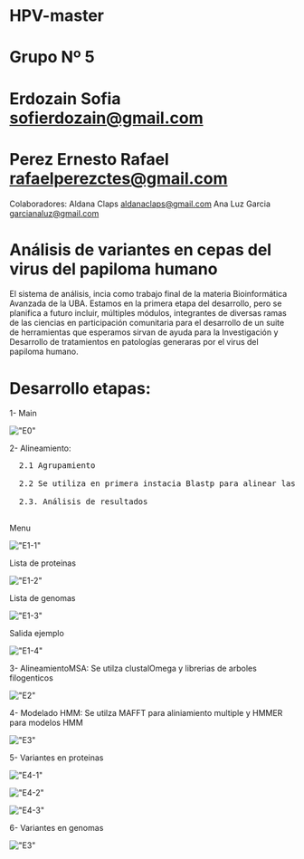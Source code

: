 # HPV-master
# Grupo Nº 5

# Erdozain Sofia sofierdozain@gmail.com
# Perez Ernesto Rafael rafaelperezctes@gmail.com 

Colaboradores: Aldana Claps aldanaclaps@gmail.com Ana Luz Garcia garcianaluz@gmail.com
# Análisis de variantes en cepas del virus del papiloma humano

El sistema de análisis, incia como trabajo final de la materia Bioinformática Avanzada de la UBA. Estamos en la primera etapa del desarrollo, pero se planifica a futuro incluir, múltiples módulos, integrantes de diversas ramas de las ciencias en participación comunitaria para el desarrollo de un suite de herramientas que esperamos sirvan de ayuda para la Investigación y Desarrollo de tratamientos en patologías generaras por el virus del papiloma humano.

# Desarrollo etapas:

1- Main 

!["E0"](https://github.com/biog5/HPV-master/blob/main/IMG/FrontEnd/A-R0.png)

2- Alineamiento: 
<pre>
  2.1 Agrupamiento
  
  2.2 Se utiliza en primera instacia Blastp para alinear las proteinas de cepas de alto riesgo contra las demas cepas
  
  2.3. Análisis de resultados
  
</pre>
Menu

!["E1-1"](https://github.com/biog5/HPV-master/blob/main/IMG/FrontEnd/A-R1-1.png)

Lista de proteinas

!["E1-2"](https://github.com/biog5/HPV-master/blob/main/IMG/FrontEnd/A-R1-2.png)

Lista de genomas

!["E1-3"](https://github.com/biog5/HPV-master/blob/main/IMG/FrontEnd/A-R1-3.png)

Salida ejemplo

!["E1-4"](https://github.com/biog5/HPV-master/blob/main/IMG/FrontEnd/A-R1-4.png)

3- AlineamientoMSA: Se utilza clustalOmega y librerias de arboles filogenticos

!["E2"](https://github.com/biog5/HPV-master/blob/main/IMG/FrontEnd/A-R2.png)

4- Modelado HMM: Se utilza MAFFT para aliniamiento multiple y HMMER para modelos HMM

!["E3"](https://github.com/biog5/HPV-master/blob/main/IMG/FrontEnd/A-R3.png)

5- Variantes en proteinas

!["E4-1"](https://github.com/biog5/HPV-master/blob/main/IMG/FrontEnd/A-R4-1.png)

!["E4-2"](https://github.com/biog5/HPV-master/blob/main/IMG/FrontEnd/A-R4-2.png)

!["E4-3"](https://github.com/biog5/HPV-master/blob/main/IMG/FrontEnd/A-R4-3.png)

6- Variantes en genomas

!["E3"](https://github.com/biog5/HPV-master/blob/main/IMG/FrontEnd/A-R5.png)
